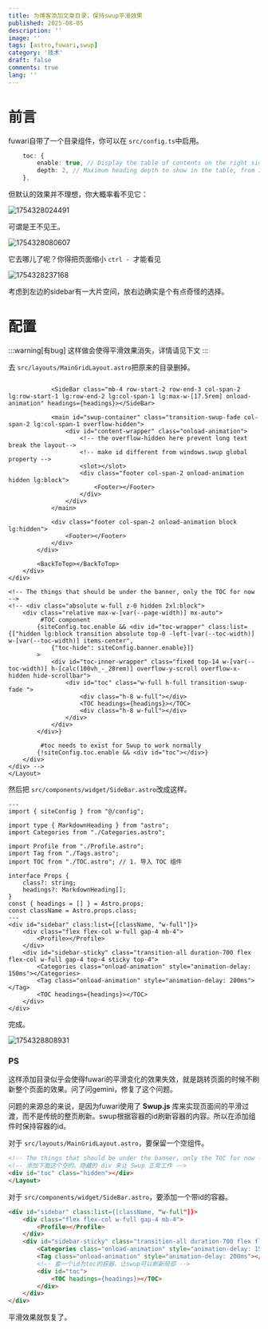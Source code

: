 ```yaml
---
title: 为博客添加文章目录，保持swup平滑效果
published: 2025-08-05
description: ''
image: ''
tags: [astro,fuwari,swup]
category: '技术'
draft: false 
comments: true
lang: ''
---
```

# 前言

fuwari自带了一个目录组件，你可以在 `src/config.ts`中启用。

```typescript
	toc: {
		enable: true, // Display the table of contents on the right side of the post
		depth: 2, // Maximum heading depth to show in the table, from 1 to 3
	},
```

但默认的效果并不理想，你大概率看不见它：

![1754328024491](image/add_toc/1754328024491.png)

可谓是王不见王。

![1754328080607](image/add_toc/1754328080607.png)

它去哪儿了呢？你得把页面缩小 `ctrl - `才能看见

![1754328237168](image/add_toc/1754328237168.png)

考虑到左边的sidebar有一大片空间，放右边确实是个有点奇怪的选择。

# 配置

:::warning[有bug]
这样做会使得平滑效果消失，详情请见下文
:::

去 `src/layouts/MainGridLayout.astro`把原来的目录删掉。

```astro

            <SideBar class="mb-4 row-start-2 row-end-3 col-span-2 lg:row-start-1 lg:row-end-2 lg:col-span-1 lg:max-w-[17.5rem] onload-animation" headings={headings}></SideBar>

            <main id="swup-container" class="transition-swup-fade col-span-2 lg:col-span-1 overflow-hidden">
                <div id="content-wrapper" class="onload-animation">
                    <!-- the overflow-hidden here prevent long text break the layout-->
                    <!-- make id different from windows.swup global property -->
                    <slot></slot>
                    <div class="footer col-span-2 onload-animation hidden lg:block">
                        <Footer></Footer>
                    </div>
                </div>
            </main>

            <div class="footer col-span-2 onload-animation block lg:hidden">
                <Footer></Footer>
            </div>
        </div>

        <BackToTop></BackToTop>
    </div>
</div>

<!-- The things that should be under the banner, only the TOC for now -->
<!-- <div class="absolute w-full z-0 hidden 2xl:block">
    <div class="relative max-w-[var(--page-width)] mx-auto">
         #TOC component 
        {siteConfig.toc.enable && <div id="toc-wrapper" class:list={["hidden lg:block transition absolute top-0 -left-[var(--toc-width)] w-[var(--toc-width)] items-center",
            {"toc-hide": siteConfig.banner.enable}]}
        >
            <div id="toc-inner-wrapper" class="fixed top-14 w-[var(--toc-width)] h-[calc(100vh_-_20rem)] overflow-y-scroll overflow-x-hidden hide-scrollbar">
                <div id="toc" class="w-full h-full transition-swup-fade ">
                    <div class="h-8 w-full"></div>
                    <TOC headings={headings}></TOC>
                    <div class="h-8 w-full"></div>
                </div>
            </div>
        </div>}

         #toc needs to exist for Swup to work normally 
        {!siteConfig.toc.enable && <div id="toc"></div>}
    </div>
</div> -->
</Layout>
```

然后把 `src/components/widget/SideBar.astro`改成这样。

```astro
---
import { siteConfig } from "@/config";

import type { MarkdownHeading } from "astro";
import Categories from "./Categories.astro";

import Profile from "./Profile.astro";
import Tag from "./Tags.astro";
import TOC from "./TOC.astro"; // 1. 导入 TOC 组件

interface Props {
	class?: string;
	headings?: MarkdownHeading[];
}
const { headings = [] } = Astro.props;
const className = Astro.props.class;
---
<div id="sidebar" class:list={[className, "w-full"]}>
    <div class="flex flex-col w-full gap-4 mb-4">
        <Profile></Profile>
    </div>
    <div id="sidebar-sticky" class="transition-all duration-700 flex flex-col w-full gap-4 top-4 sticky top-4">
        <Categories class="onload-animation" style="animation-delay: 150ms"></Categories>
        <Tag class="onload-animation" style="animation-delay: 200ms"></Tag>
        <TOC headings={headings}></TOC>
    </div>
</div>
```

完成。

![1754328808931](image/add_toc/1754328808931.png)

### PS

这样添加目录似乎会使得fuwari的平滑变化的效果失效，就是跳转页面的时候不刷新整个页面的效果。问了问gemini，修复了这个问题。

问题的来源总的来说，是因为fuwari使用了 **Swup.js** 库来实现页面间的平滑过渡，而不是传统的整页刷新。swup根据容器的id刷新容器的内容。所以在添加组件时保持容器的id。

对于 `src/layouts/MainGridLayout.astro`，要保留一个空组件。

```html
<!-- The things that should be under the banner, only the TOC for now -->
<!-- 添加下面这个空的、隐藏的 div 来让 Swup 正常工作 -->
<div id="toc" class="hidden"></div>
</Layout>

```

对于 `src/components/widget/SideBar.astro`，要添加一个带id的容器。

```html
<div id="sidebar" class:list={[className, "w-full"]}>
    <div class="flex flex-col w-full gap-4 mb-4">
        <Profile></Profile>
    </div>
    <div id="sidebar-sticky" class="transition-all duration-700 flex flex-col w-full gap-4 top-4 sticky top-4">
        <Categories class="onload-animation" style="animation-delay: 150ms"></Categories>
        <Tag class="onload-animation" style="animation-delay: 200ms"></Tag>
        <!-- 套一个id为toc的容器，让swup可以刷新局部 -->
        <div id="toc">
            <TOC headings={headings}></TOC>
        </div>
    </div>
</div>
```

平滑效果就恢复了。
